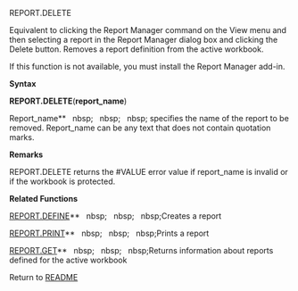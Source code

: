 REPORT.DELETE

Equivalent to clicking the Report Manager command on the View menu and
then selecting a report in the Report Manager dialog box and clicking
the Delete button. Removes a report definition from the active workbook.

If this function is not available, you must install the Report Manager
add-in.

**Syntax**

**REPORT.DELETE**(**report\_name**)

Report\_name**&nbsp;&nbsp;&nbsp;nbsp;&nbsp;&nbsp;&nbsp;nbsp;&nbsp;&nbsp;&nbsp;nbsp;&nbsp;specifies the name of the report to
be removed. Report\_name can be any text that does not contain quotation
marks.

**Remarks**

REPORT.DELETE returns the \#VALUE error value if report\_name is invalid
or if the workbook is protected.

**Related Functions**

[REPORT.DEFINE](REPORT.DEFINE.md)**&nbsp;&nbsp;&nbsp;nbsp;&nbsp;&nbsp;&nbsp;nbsp;&nbsp;&nbsp;&nbsp;nbsp;Creates a report

[REPORT.PRINT](REPORT.PRINT.md)**&nbsp;&nbsp;&nbsp;nbsp;&nbsp;&nbsp;&nbsp;nbsp;&nbsp;&nbsp;&nbsp;nbsp;Prints a report

[REPORT.GET](REPORT.GET.md)**&nbsp;&nbsp;&nbsp;nbsp;&nbsp;&nbsp;&nbsp;nbsp;&nbsp;&nbsp;&nbsp;nbsp;Returns information about reports defined
for the active workbook



Return to [README](README.md)


